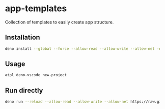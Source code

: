 # app-templates

Collection of templates to easily create app structure.

## Installation

```sh
deno install --global --force --allow-read --allow-write --allow-net -n atpl https://raw.githubusercontent.com/soundstep/app-templates/refs/heads/main/create.ts
```

## Usage

```sh
atpl deno-vscode new-project
```

## Run directly

```sh
deno run --reload --allow-read --allow-write --allow-net https://raw.githubusercontent.com/soundstep/app-templates/refs/heads/deno-templates/create.ts deno-vscode-basic new-project
```
